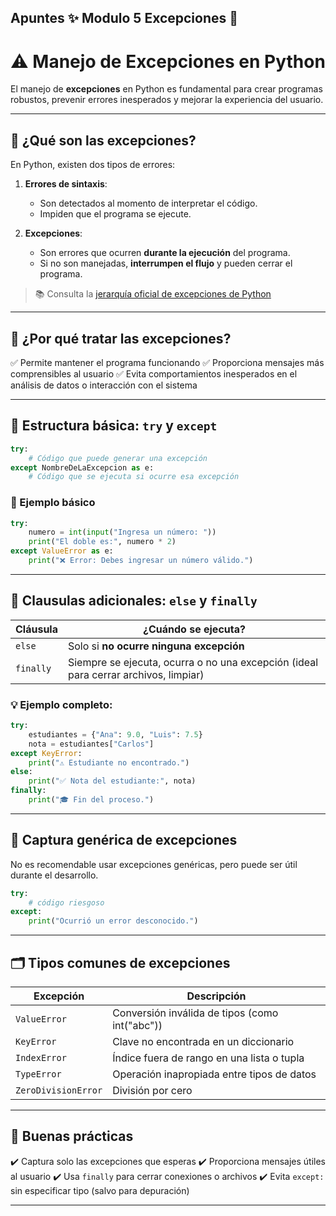 Apuntes ✨ Modulo 5 Excepciones 🐍
---
# ⚠️ Manejo de Excepciones en Python

El manejo de **excepciones** en Python es fundamental para crear programas robustos, prevenir errores inesperados y mejorar la experiencia del usuario.

---

## 🧨 ¿Qué son las excepciones?

En Python, existen dos tipos de errores:

1. **Errores de sintaxis**:

   * Son detectados al momento de interpretar el código.
   * Impiden que el programa se ejecute.

2. **Excepciones**:

   * Son errores que ocurren **durante la ejecución** del programa.
   * Si no son manejadas, **interrumpen el flujo** y pueden cerrar el programa.

> 📚 Consulta la [jerarquía oficial de excepciones de Python](https://docs.python.org/es/3/library/exceptions.html#exception-hierarchy)

---

## 🔧 ¿Por qué tratar las excepciones?

✅ Permite mantener el programa funcionando
✅ Proporciona mensajes más comprensibles al usuario
✅ Evita comportamientos inesperados en el análisis de datos o interacción con el sistema

---

## 🧱 Estructura básica: `try` y `except`

```python
try:
    # Código que puede generar una excepción
except NombreDeLaExcepcion as e:
    # Código que se ejecuta si ocurre esa excepción
```

### 🧪 Ejemplo básico

```python
try:
    numero = int(input("Ingresa un número: "))
    print("El doble es:", numero * 2)
except ValueError as e:
    print("❌ Error: Debes ingresar un número válido.")
```

---

## 🧩 Clausulas adicionales: `else` y `finally`

| Cláusula  | ¿Cuándo se ejecuta?                                                                 |
| --------- | ----------------------------------------------------------------------------------- |
| `else`    | Solo si **no ocurre ninguna excepción**                                             |
| `finally` | Siempre se ejecuta, ocurra o no una excepción (ideal para cerrar archivos, limpiar) |

### 💡 Ejemplo completo:

```python
try:
    estudiantes = {"Ana": 9.0, "Luis": 7.5}
    nota = estudiantes["Carlos"]
except KeyError:
    print("⚠️ Estudiante no encontrado.")
else:
    print("✅ Nota del estudiante:", nota)
finally:
    print("🎓 Fin del proceso.")
```

---

## 🛑 Captura genérica de excepciones

No es recomendable usar excepciones genéricas, pero puede ser útil durante el desarrollo.

```python
try:
    # código riesgoso
except:
    print("Ocurrió un error desconocido.")
```

---

## 🗂️ Tipos comunes de excepciones

| Excepción           | Descripción                                    |
| ------------------- | ---------------------------------------------- |
| `ValueError`        | Conversión inválida de tipos (como int("abc")) |
| `KeyError`          | Clave no encontrada en un diccionario          |
| `IndexError`        | Índice fuera de rango en una lista o tupla     |
| `TypeError`         | Operación inapropiada entre tipos de datos     |
| `ZeroDivisionError` | División por cero                              |

---

## 🧼 Buenas prácticas

✔️ Captura solo las excepciones que esperas
✔️ Proporciona mensajes útiles al usuario
✔️ Usa `finally` para cerrar conexiones o archivos
✔️ Evita `except:` sin especificar tipo (salvo para depuración)

---
